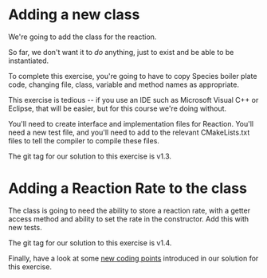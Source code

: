 Adding a new class
==================

We're going to add the class for the reaction.

So far, we don't want it to *do* anything, just to exist and be able to be instantiated.

To complete this exercise, you're going to have to copy Species boiler plate code, changing file, class, variable and method names as appropriate.

This exercise is tedious -- if you use an IDE such as Microsoft Visual C++ or Eclipse, that will be easier, but for this course we're doing without.

You'll need to create interface and implementation files for Reaction. You'll need a new test file, and you'll need to add to the relevant CMakeLists.txt files to tell the compiler
to compile these files.

The git tag for our solution to this exercise is v1.3.

Adding a Reaction Rate to the class
===================================

The class is going to need the ability to store a reaction rate, with a getter access method and ability to set the rate in the constructor. Add this with new tests.

The git tag for our solution to this exercise is v1.4.

Finally, have a look at some [new coding points](08fixtures.md) introduced in our solution for this exercise.